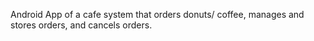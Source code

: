 Android App of a cafe system that orders donuts/ coffee, manages and stores orders, and cancels orders.
